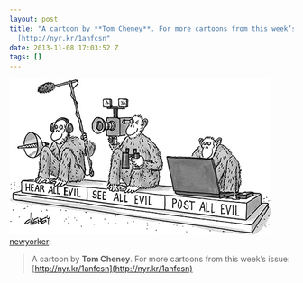 ```yaml
---
layout: post
title: "A cartoon by **Tom Cheney**. For more cartoons from this week’s issue:
  [http://nyr.kr/1anfcsn"
date: 2013-11-08 17:03:52 Z
tags: []
---
```

![](/media/2013/11/66380128478.jpg)
[newyorker](http://newyorker.tumblr.com/post/66124708763/a-cartoon-by-tom-cheney-for-more-cartoons-from):

> A cartoon by **Tom Cheney**. For more cartoons from this week’s issue: [http://nyr.kr/1anfcsn](http://nyr.kr/1anfcsn)
